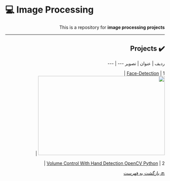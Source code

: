 # :computer: Image Processing

<div dir="rtl">

This is a repository for **image processing projects**

***


## :heavy_check_mark: Projects

ردیف | عنوان | تصویر 
 --- | --- 
 
1 | [Face-Detection](https://b2n.ir/facedetection) | <img align="down" src="https://digiato.com/wp-content/uploads/2019/07/facial-recognition-1.gif" height="250" width="400"> |
 
 
 
 
 
 
 
 
 
 
 
 
 
2 | [Volume Control With Hand Detection OpenCV Python](https://b2n.ir/Handdetecction) |

 
 [:back: بازگشت به فهرست](#mag_right-فهرست-جدول)

